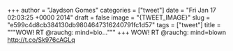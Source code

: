 
+++
author = "Jaydson Gomes"
categories = ["tweet"]
date = "Fri Jan 17 02:03:25 +0000 2014"
draft = false
image = "{TWEET_IMAGE}"
slug = "e599c4d8cb384130db9804647316240791fc1d57"
tags = ["tweet"]
title = """WOW! RT @rauchg: mind=blo..."""
+++
WOW! RT @rauchg: mind=blown
http://t.co/Sk976cAGLq
